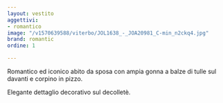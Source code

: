 ```yaml
---
layout: vestito
aggettivi:
- romantico
image: "/v1570639588/viterbo/JOL1638_-_JOA20981_C-min_n2ckq4.jpg"
brand: romantic
ordine: 1

---
```

Romantico ed iconico abito da sposa con ampia gonna a balze di tulle sul davanti e corpino in pizzo. 

Elegante dettaglio decorativo sul decolletè.